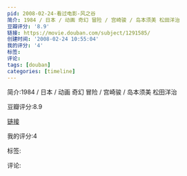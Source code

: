 ```yaml
---
pid: 2008-02-24-看过电影-风之谷
简介: 1984 / 日本 / 动画 奇幻 冒险 / 宫崎骏 / 岛本须美 松田洋治
豆瓣评分: '8.9'
链接: https://movie.douban.com/subject/1291585/
创建时间: '2008-02-24 10:55:04'
我的评分: '4'
标签:
评论:
tags: [douban]
categories: [timeline]
---
```

简介:1984 / 日本 / 动画 奇幻 冒险 / 宫崎骏 / 岛本须美 松田洋治

豆瓣评分:8.9

[链接](https://movie.douban.com/subject/1291585/)

我的评分:4

标签:

评论:

